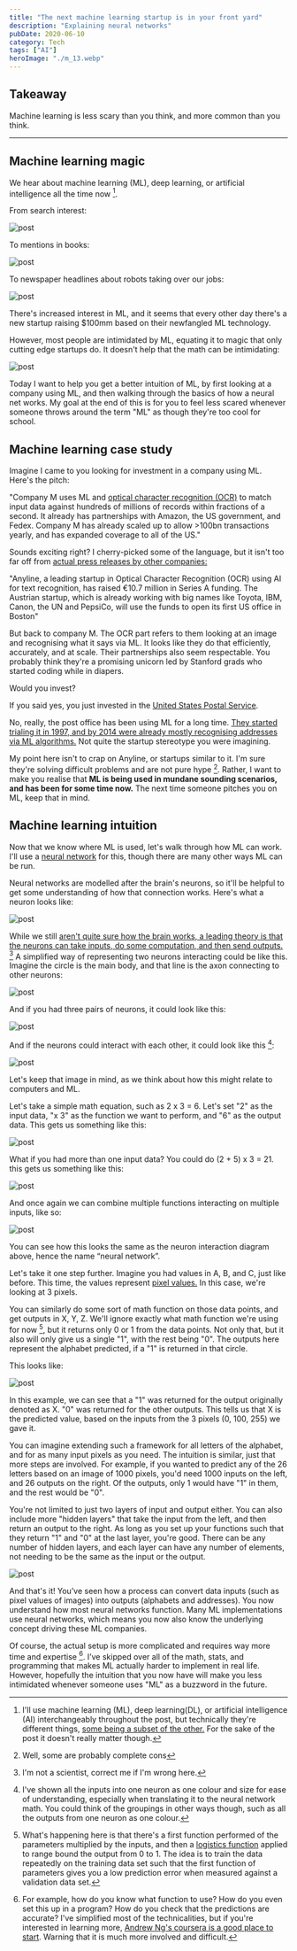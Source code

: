 ```yaml
---
title: "The next machine learning startup is in your front yard"
description: "Explaining neural networks"
pubDate: 2020-06-10
category: Tech
tags: ["AI"]
heroImage: "./m_13.webp"
---
```


## Takeaway

Machine learning is less scary than you think, and more common than you think.

---

## Machine learning magic

We hear about machine learning (ML), deep learning, or artificial intelligence all the time now [^1].

From search interest:

![post](./m_1.webp)

To mentions in books:

![post](./m_2.webp)

To newspaper headlines about robots taking over our jobs:

![post](./m_3.webp)

There's increased interest in ML, and it seems that every other day there's a new startup raising $100mm based on their newfangled ML technology.

However, most people are intimidated by ML, equating it to magic that only cutting edge startups do. It doesn't help that the math can be intimidating:

![post](./m_4.webp)

Today I want to help you get a better intuition of ML, by first looking at a company using ML, and then walking through the basics of how a neural net works. My goal at the end of this is for you to feel less scared whenever someone throws around the term "ML" as though they're too cool for school.

## Machine learning case study

Imagine I came to you looking for investment in a company using ML. Here's the pitch:

"Company M uses ML and [optical character recognition (OCR)](https://en.wikipedia.org/wiki/Optical_character_recognition "OCR") to match input data against hundreds of millions of records within fractions of a second. It already has partnerships with Amazon, the US government, and Fedex. Company M has already scaled up to allow >100bn transactions yearly, and has expanded coverage to all of the US."

Sounds exciting right? I cherry-picked some of the language, but it isn't too far off from [actual press releases by other companies:](https://www.eu-startups.com/2020/01/anyline_raises_over_10_million_and_zooms_to_us/ "eu")

"Anyline, a leading startup in Optical Character Recognition (OCR) using AI for text recognition, has raised €10.7 million in Series A funding. The Austrian startup, which is already working with big names like Toyota, IBM, Canon, the UN and PepsiCo, will use the funds to open its first US office in Boston"

But back to company M. The OCR part refers to them looking at an image and recognising what it says via ML. It looks like they do that efficiently, accurately, and at scale. Their partnerships also seem respectable. You probably think they're a promising unicorn led by Stanford grads who started coding while in diapers.

Would you invest?

If you said yes, you just invested in the [United States Postal Service](https://www.enterpriseai.news/solution_content/hpe/governmentacademia/machine-learning-applications-for-the-modern-enterprise/ "USPS").

No, really, the post office has been using ML for a long time. [They started trialing it in 1997, and by 2014 were already mostly recognising addresses via ML algorithms.](https://www.buffalo.edu/content/dam/www/research/pdf/Postal-Automation-Highlights_20160516.pdf "ML") Not quite the startup stereotype you were imagining.

My point here isn't to crap on Anyline, or startups similar to it. I'm sure they're solving difficult problems and are not pure hype [^2]. Rather, I want to make you realise that **ML is being used in mundane sounding scenarios, and has been for some time now.** The next time someone pitches you on ML, keep that in mind.

## Machine learning intuition

Now that we know where ML is used, let's walk through how ML can work. I'll use a [neural network](http://news.mit.edu/2017/explained-neural-networks-deep-learning-0414 "NN") for this, though there are many other ways ML can be run.

Neural networks are modelled after the brain's neurons, so it'll be helpful to get some understanding of how that connection works. Here's what a neuron looks like:

![post](./m_5.webp)

While we still [aren't quite sure how the brain works, a leading theory is that the neurons can take inputs, do some computation, and then send outputs.](https://www.quantamagazine.org/neural-dendrites-reveal-their-computational-power-20200114/ "neural") [^3] A simplified way of representing two neurons interacting could be like this. Imagine the circle is the main body, and that line is the axon connecting to other neurons:

![post](./m_6.webp)

And if you had three pairs of neurons, it could look like this:

![post](./m_7.webp)

And if the neurons could interact with each other, it could look like this [^4]:

![post](./m_8.webp)

Let's keep that image in mind, as we think about how this might relate to computers and ML.

Let's take a simple math equation, such as 2 x 3 = 6. Let's set "2" as the input data, "x 3" as the function we want to perform, and "6" as the output data. This gets us something like this:

![post](./m_9.webp)

What if you had more than one input data? You could do (2 + 5) x 3 = 21. this gets us something like this:

![post](./m_10.webp)

And once again we can combine multiple functions interacting on multiple inputs, like so:

![post](./m_11.webp)

You can see how this looks the same as the neuron interaction diagram above, hence the name “neural network”.

Let's take it one step further. Imagine you had values in A, B, and C, just like before. This time, the values represent [pixel values.](https://homepages.inf.ed.ac.uk/rbf/HIPR2/value.htm#:~:text=For%20a%20grayscale%20images%2C%20the,is%20taken%20to%20be%20white. "pixel") In this case, we're looking at 3 pixels.

You can similarly do some sort of math function on those data points, and get outputs in X, Y, Z. We'll ignore exactly what math function we're using for now [^5], but it returns only 0 or 1 from the data points. Not only that, but it also will only give us a single "1", with the rest being "0". The outputs here represent the alphabet predicted, if a "1" is returned in that circle.

This looks like:

![post](./m_12.webp)

In this example, we can see that a "1" was returned for the output originally denoted as X. "0" was returned for the other outputs. This tells us that X is the predicted value, based on the inputs from the 3 pixels (0, 100, 255) we gave it.

You can imagine extending such a framework for all letters of the alphabet, and for as many input pixels as you need. The intuition is similar, just that more steps are involved. For example, if you wanted to predict any of the 26 letters based on an image of 1000 pixels, you'd need 1000 inputs on the left, and 26 outputs on the right. Of the outputs, only 1 would have "1" in them, and the rest would be "0".

You're not limited to just two layers of input and output either. You can also include more "hidden layers" that take the input from the left, and then return an output to the right. As long as you set up your functions such that they return "1" and "0" at the last layer, you're good. There can be any number of hidden layers, and each layer can have any number of elements, not needing to be the same as the input or the output.

![post](./m_13.webp)

And that's it! You’ve seen how a process can convert data inputs (such as pixel values of images) into outputs (alphabets and addresses). You now understand how most neural networks function. Many ML implementations use neural networks, which means you now also know the underlying concept driving these ML companies.

Of course, the actual setup is more complicated and requires way more time and expertise [^6]. I’ve skipped over all of the math, stats, and programming that makes ML actually harder to implement in real life. However, hopefully the intuition that you now have will make you less intimidated whenever someone uses "ML" as a buzzword in the future.

[^1]: I'll use machine learning (ML), deep learning(DL), or artificial intelligence (AI) interchangeably throughout the post, but technically they're different things, [some being a subset of the other.](https://towardsdatascience.com/clearing-the-confusion-ai-vs-machine-learning-vs-deep-learning-differences-fce69b21d5eb "ML") For the sake of the post it doesn't really matter though.
[^2]: Well, some are probably complete cons
[^3]: I'm not a scientist, correct me if I'm wrong here.
[^4]: I've shown all the inputs into one neuron as one colour and size for ease of understanding, especially when translating it to the neural network math. You could think of the groupings in other ways though, such as all the outputs from one neuron as one colour.
[^5]: What's happening here is that there's a first function performed of the parameters multiplied by the inputs, and then a [logistics function](https://en.wikipedia.org/wiki/Logistic_function "log") applied to range bound the output from 0 to 1. The idea is to train the data repeatedly on the training data set such that the first function of parameters gives you a low prediction error when measured against a validation data set.
[^6]: For example, how do you know what function to use? How do you even set this up in a program? How do you check that the predictions are accurate? I've simplified most of the technicalities, but if you're interested in learning more, [Andrew Ng's coursera is a good place to start](https://www.coursera.org/learn/machine-learning "coursera"). Warning that it is much more involved and difficult.
